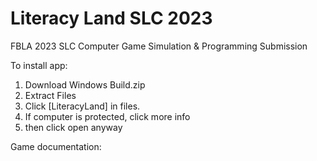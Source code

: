 # Literacy Land SLC 2023
FBLA 2023 SLC Computer Game Simulation &amp; Programming Submission

To install app:

1. Download Windows Build.zip
2. Extract Files
3. Click [LiteracyLand] in files.
4. If computer is protected, click more info
5. then click open anyway

Game documentation:



